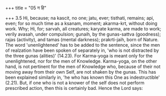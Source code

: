 +++
title = "05 न हि"

+++
3.5 Hi, because; na kascit, no one; jatu, ever; tisthati, remains; api,
even; for so much time as a ksanam, moment; akarma-krt, without doing
work. Why; Hi, for; sarvah, all creatures; karyate karma, are made to
work; verily avasah, under compulsion; gunaih, by the gunas-sattva
(goodness); rajas (activity), and tamas (mental darkness); prakrti-jaih,
born of Nature. The word 'unenlightened' has to be added to the
sentence, since the men of realzation have been spoken of separately in,
'who is not distracted by the three gunas (alities)' (14.23). For
Karma-yoga is meant only for the unenlightened, nor for the men of
Knowledge. Karma-yoga, on the other hand, is not pertinent for the men
of Knowledge who, because of their not moving away from their own Self,
are not shaken by the gunas. This has been explained similarly in, 'he
who has known this One as indestructible' (2.21). But, if one who is not
a knower of the self does not perform prescribed action, then this is
certainly bad. Hence the Lord says:
